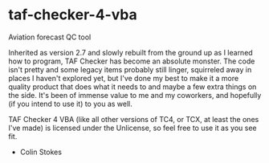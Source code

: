 # taf-checker-4-vba
Aviation forecast QC tool

Inherited as version 2.7 and slowly rebuilt from the ground up as I learned how to program, TAF Checker has become an absolute monster.  The code isn't pretty and some legacy items probably still linger, squirreled away in places I haven't explored yet, but I've done my best to make it a more quality product that does what it needs to and maybe a few extra things on the side.  It's been of immense value to me and my coworkers, and hopefully (if you intend to use it) to you as well.

TAF Checker 4 VBA (like all other versions of TC4, or TCX, at least the ones I've made) is licensed under the Unlicense, so feel free to use it as you see fit.

- Colin Stokes

